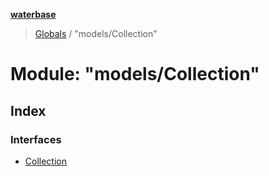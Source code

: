 **[waterbase](../README.md)**

> [Globals](../globals.md) / "models/Collection"

# Module: "models/Collection"

## Index

### Interfaces

- [Collection](../interfaces/_models_collection_.collection.md)
